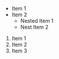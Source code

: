 <!-- UL -->
* Item 1
* Item 2
  * Nested Item 1
  * Nest Item 2
<!-- OL -->

1. Item 1
2. Item 2
3. Item 3
